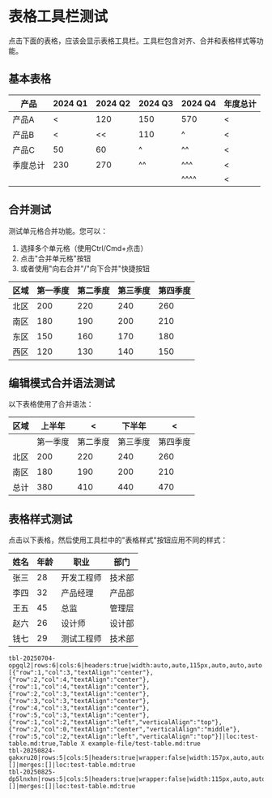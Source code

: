 # 表格工具栏测试

点击下面的表格，应该会显示表格工具栏。工具栏包含对齐、合并和表格样式等功能。

## 基本表格

<!-- table-id: tbl-20250704-opgql2 -->

| 产品   | 2024 Q1 | 2024 Q2 | 2024 Q3 | 2024 Q4 | 年度总计 |
| ---- | ------- | ------- | ------- | ------- | ---- |
| 产品A  | <       | 120     | 150     | 570     | <    |
| 产品B  | <       | <<      | 110     | ^       | <    |
| 产品C  | 50      | 60      | ^       | ^^      | <    |
| 季度总计 | 230     | 270     | ^^      | ^^^     | <    |
|      |         |         |         | ^^^^    | <    |

## 合并测试

测试单元格合并功能。您可以：
1. 选择多个单元格（使用Ctrl/Cmd+点击）
2. 点击"合并单元格"按钮
3. 或者使用"向右合并"/"向下合并"快捷按钮

<!-- table-id: tbl-20250824-gakxru20 -->

| 区域  | 第一季度 | 第二季度 | 第三季度 | 第四季度 |
| --- | ---- | ---- | ---- | ---- |
| 北区  | 200  | 220  | 240  | 260  |
| 南区  | 180  | 190  | 200  | 210  |
| 东区  | 150  | 160  | 170  | 180  |
| 西区  | 120  | 130  | 140  | 150  |

## 编辑模式合并语法测试

以下表格使用了合并语法：



<!-- table-id: tbl-20250825-dp5lnxhn -->

| 区域   | 上半年        | <           | 下半年       | <           |
|-------|-------------|-------------|------------|-------------|
|      | 第一季度      | 第二季度      | 第三季度     | 第四季度      |
| 北区   | 200         | 220         | 240        | 260         |
| 南区   | 180         | 190         | 200        | 210         |
| 总计   | 380         | 410         | 440        | 470         |

## 表格样式测试

点击以下表格，然后使用工具栏中的"表格样式"按钮应用不同的样式：

| 姓名   | 年龄 | 职业     | 部门     |
|-------|-----|---------|---------|
| 张三   | 28  | 开发工程师 | 技术部   |
| 李四   | 32  | 产品经理  | 产品部   |
| 王五   | 45  | 总监     | 管理层   |
| 赵六   | 26  | 设计师    | 设计部   |
| 钱七   | 29  | 测试工程师 | 技术部   | 


```table-data
tbl-20250704-opgql2|rows:6|cols:6|headers:true|width:auto,auto,115px,auto,auto,auto|height:auto,auto,auto,auto,auto,auto|align:left,left,left,left,left,left|cellStyles:[{"row":1,"col":3,"textAlign":"center"},{"row":2,"col":4,"textAlign":"center"},{"row":1,"col":4,"textAlign":"center"},{"row":2,"col":3,"textAlign":"center"},{"row":3,"col":3,"textAlign":"center"},{"row":4,"col":3,"textAlign":"center"},{"row":5,"col":3,"textAlign":"center"},{"row":1,"col":2,"textAlign":"left","verticalAlign":"top"},{"row":2,"col":0,"textAlign":"center","verticalAlign":"middle"},{"row":5,"col":2,"textAlign":"left","verticalAlign":"top"}]|loc:test-table.md:true,Table X example-file/test-table.md:true
tbl-20250824-gakxru20|rows:5|cols:5|headers:true|wrapper:false|width:157px,auto,auto,auto,auto|height:auto,auto,auto,auto,auto|align:left,left,left,left,left|cellStyles:[]|merges:[]|loc:test-table.md:true
tbl-20250825-dp5lnxhn|rows:5|cols:5|headers:true|wrapper:false|width:115px,auto,auto,auto,auto|height:auto,auto,auto,auto,auto|align:left,left,left,left,left|cellStyles:[]|merges:[]|loc:test-table.md:true
```